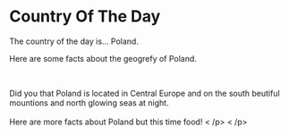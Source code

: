 <!DOCTYPE html>
<head>
  <!--This is the link connecting to the stylesheest-->
<link rel="stylesheet" href="style.css">  
<head>
<body>
  <h1>
    Country Of The Day
  </h1>
    <p>
    The country of the day is... Poland.
    </p>
      <p>
    Here are some facts about the geogrefy of Poland.
      </p>
  <br>
<p>
      Did you that Poland is located in Central Europe and on the south beutiful mountions and north glowing seas at night.
        <br>
        <br>
      Here are more facts about Poland but this time food!  
   < /p>
</body>
 < /p>
      
<body>
